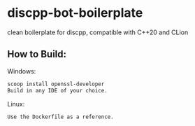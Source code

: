 # discpp-bot-boilerplate
clean boilerplate for discpp, compatible with C++20 and CLion

## How to Build:
Windows:
```md
scoop install openssl-developer
Build in any IDE of your choice.
```

Linux:
```md
Use the Dockerfile as a reference.
```